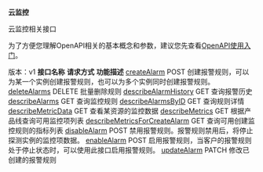 **云监控**

云监控相关接口

为了方便您理解OpenAPI相关的基本概念和参数，建议您先查看[OpenAPI使用入门](https://www.jdcloud.com/help/detail/355/isCatalog/0)。

版本：v1
**接口名称** **请求方式** **功能描述** [createAlarm](http://www.jdcloud.com/help/detail/2780/isCatalog/1) POST 创建报警规则，可以为某一个实例创建报警规则，也可以为多个实例同时创建报警规则。 [deleteAlarms](http://www.jdcloud.com/help/detail/2781/isCatalog/1) DELETE 批量删除规则 [describeAlarmHistory](http://www.jdcloud.com/help/detail/2782/isCatalog/1) GET 查询报警历史 [describeAlarms](http://www.jdcloud.com/help/detail/2783/isCatalog/1) GET 查询监控规则 [describeAlarmsByID](http://www.jdcloud.com/help/detail/2784/isCatalog/1) GET 查询规则详情 [describeMetricData](http://www.jdcloud.com/help/detail/2789/isCatalog/1) GET 查看某资源的监控数据 [describeMetrics](http://www.jdcloud.com/help/detail/2790/isCatalog/1) GET 根据产品线查询可用监控项列表 [describeMetricsForCreateAlarm](http://www.jdcloud.com/help/detail/2791/isCatalog/1) GET 查询可用创建监控规则的指标列表 [disableAlarm](http://www.jdcloud.com/help/detail/2785/isCatalog/1) POST 禁用报警规则。报警规则禁用后，将停止探测实例的监控项数据。 [enableAlarm](http://www.jdcloud.com/help/detail/2786/isCatalog/1) POST 启用报警规则，当客户的报警规则处于停止状态时，可以使用此接口启用报警规则。 [updateAlarm](http://www.jdcloud.com/help/detail/2787/isCatalog/1) PATCH 修改已创建的报警规则